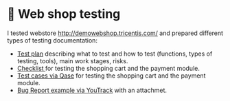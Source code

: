 # 🛒 Web shop testing 

I tested webstore http://demowebshop.tricentis.com/ and prepared different types of testing documentation: 

 <ul>
<li>  <a href="https://github.com/OlegRu5in/Web_App_Testing/blob/main/Test_plan.pdf">Test plan</a> describing what to test and how to test (functions, types of testing, tools), main work stages, risks. </li> 
<li>  <a href="https://github.com/OlegRu5in/Web_App_Testing/blob/main/Chek_list.pdf"> Checklist </a> for testing the shopping cart and the payment module. </li>
<li> <a href="https://github.com/OlegRu5in/Web_App_Testing/blob/main/Test_cases.pdf">Test cases via Qase</a> for testing the shopping cart and the payment module.  </li>
<li>  <a href="https://github.com/OlegRu5in/Web_App_Testing/blob/main/Bag_reports.pdf">Bug Report example via YouTrack</a> with an attachmet. </li>
</ul>